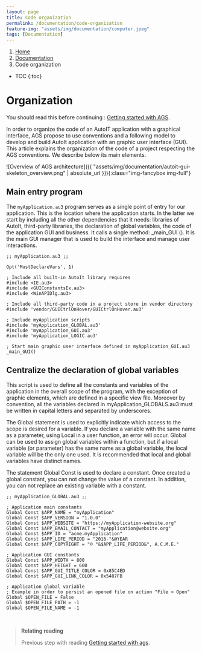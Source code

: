 ```yaml
---
layout: page
title: Code organization
permalink: /documentation/code-organization
feature-img: "assets/img/documentation/computer.jpeg"
tags: [Documentation]
---
```


<!-- Breadcrumb navigation -->
<nav aria-label="breadcrumb">
  <ol class="breadcrumb">
    <li class="breadcrumb-item"><a href="{{ site.url }}{{ site.baseurl }}/">Home</a></li>
    <li class="breadcrumb-item"><a href="documentation">Documentation</a></li>
    <li class="breadcrumb-item active" aria-current="page">Code organization</li>
  </ol>
</nav>

<!-- To be placed at the beginning of the post, it is where the table of content will be generated -->
* TOC
{:toc}



# Organization

You should read this before continuing : [Getting started with AGS](documentation/getting-started).

In order to organize the code of an AutoIT application with a graphical interface, AGS propose to use conventions and a following model to develop and build AutoIt application with an graphic user interface (GUI). This article explains the organization of the code of a project respecting the AGS conventions. We describe below its main elements.

![Overview of AGS architecture]({{ "assets/img/documentation/autoit-gui-skeleton_overview.png" | absolute_url }}){:class="img-fancybox img-full"}


## Main entry program

The `myApplication.au3` program serves as a single point of entry for our application. This is the location where the application starts. In the latter we start by including all the other dependencies that it needs: libraries of AutoIt, third-party libraries, the declaration of global variables, the code of the application GUI and business. It calls a single method: _main_GUI (). It is the main GUI manager that is used to build the interface and manage user interactions.

```autoit
;; myApplication.au3 ;;

Opt('MustDeclareVars', 1)

; Include all built-in AutoIt library requires
#include <IE.au3>
#include <GUIConstantsEx.au3>
#include <WinAPIDlg.au3>

; Include all third-party code in a project store in vendor directory
#include 'vendor/GUICtrlOnHover/GUICtrlOnHover.au3'

; Include myApplication scripts
#include 'myApplication_GLOBAL.au3'
#include 'myApplication_GUI.au3'
#include 'myApplication_LOGIC.au3'

; Start main graphic user interface defined in myApplication_GUI.au3
_main_GUI()
```

## Centralize the declaration of global variables

This script is used to define all the constants and variables of the application in the overall scope of the program, with the exception of graphic elements, which are defined in a specific view file. Moreover by convention, all the variables declared in myApplication_GLOBALS.au3 must be written in capital letters and separated by underscores.

The Global statement is used to explicitly indicate which access to the scope is desired for a variable. If you declare a variable with the same name as a parameter, using Local in a user function, an error will occur. Global can be used to assign global variables within a function, but if a local variable (or parameter) has the same name as a global variable, the local variable will be the only one used. It is recommended that local and global variables have distinct names.

The statement Global Const is used to declare a constant. Once created a global constant, you can not change the value of a constant. In addition, you can not replace an existing variable with a constant.

```au3
;; myApplication_GLOBAL.au3 ;;

; Application main constants
Global Const $APP_NAME = "myApplication"
Global Const $APP_VERSION = "1.0.0"
Global Const $APP_WEBSITE = "https://myApplication-website.org"
Global Const $APP_EMAIL_CONTACT = "myApplication@website.org"
Global Const $APP_ID = "acme.myApplication"
Global Const $APP_LIFE_PERIOD = "2016-"&@YEAR
Global Const $APP_COPYRIGHT = "© "&$APP_LIFE_PERIOD&", A.C.M.E."

; Application GUI constants
Global Const $APP_WIDTH = 800
Global Const $APP_HEIGHT = 600
Global Const $APP_GUI_TITLE_COLOR = 0x85C4ED
Global Const $APP_GUI_LINK_COLOR = 0x5487FB

; Application global variable
; Example in order to persist an opened file on action "File > Open"
Global $OPEN_FILE = False
Global $OPEN_FILE_PATH = -1
Global $OPEN_FILE_NAME = -1
```

<br/>

> **Relating reading**
>
>  Previous step with reading <a href="documentation/getting-started">Getting started with ags</a>. 
